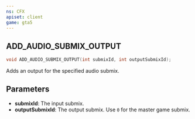 ```yaml
---
ns: CFX
apiset: client
game: gta5
---
```

## ADD_AUDIO_SUBMIX_OUTPUT

```c
void ADD_AUDIO_SUBMIX_OUTPUT(int submixId, int outputSubmixId);
```

Adds an output for the specified audio submix.

## Parameters
* **submixId**: The input submix.
* **outputSubmixId**: The output submix. Use `0` for the master game submix.
